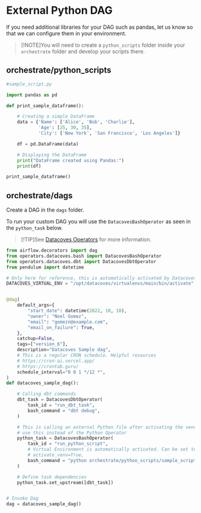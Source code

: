 # External Python DAG 

If you need additional libraries for your DAG such as pandas, let us know so that we can configure them in your environment. 

>[!NOTE]You will need to create a `python_scripts` folder inside your `orchestrate` folder and develop your scripts there.

## orchestrate/python_scripts

```python
#sample_script.py

import pandas as pd

def print_sample_dataframe():

    # Creating a simple DataFrame
    data = {'Name': ['Alice', 'Bob', 'Charlie'],
            'Age': [25, 30, 35],
            'City': ['New York', 'San Francisco', 'Los Angeles']}

    df = pd.DataFrame(data)

    # Displaying the DataFrame
    print("DataFrame created using Pandas:")
    print(df)

print_sample_dataframe()
```

## orchestrate/dags
Create a DAG in the `dags` folder.

To run your custom DAG you will use the `DatacovesBashOperator` as seen in the `python_task` below.

>[!TIP]See [Datacoves Operators](reference/airflow/datacoves-operator.md) for more information.

```python
from airflow.decorators import dag
from operators.datacoves.bash import DatacovesBashOperator
from operators.datacoves.dbt import DatacovesDbtOperator
from pendulum import datetime

# Only here for reference, this is automatically activated by Datacoves Operator
DATACOVES_VIRTUAL_ENV = "/opt/datacoves/virtualenvs/main/bin/activate"


@dag(
    default_args={
        "start_date": datetime(2022, 10, 10),
        "owner": "Noel Gomez",
        "email": "gomezn@example.com",
        "email_on_failure": True,
    },
    catchup=False,
    tags=["version_6"],
    description="Datacoves Sample dag",
    # This is a regular CRON schedule. Helpful resources
    # https://cron-ai.vercel.app/
    # https://crontab.guru/
    schedule_interval="0 0 1 */12 *",
)
def datacoves_sample_dag():

    # Calling dbt commands
    dbt_task = DatacovesDbtOperator(
        task_id = "run_dbt_task",
        bash_command = "dbt debug",
    )

    # This is calling an external Python file after activating the venv
    # use this instead of the Python Operator
    python_task = DatacovesBashOperator(
        task_id = "run_python_script",
        # Virtual Environment is automatically activated. Can be set to False to access Airflow environment variables.
        # activate_venv=True,
        bash_command = "python orchestrate/python_scripts/sample_script.py"
    )

    # Define task dependencies
    python_task.set_upstream([dbt_task])


# Invoke Dag
dag = datacoves_sample_dag()
```

